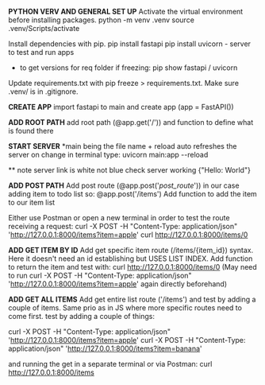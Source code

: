 **PYTHON VERV AND GENERAL SET UP**
Activate the virtual environment before installing packages.
python -m venv .venv
source .venv/Scripts/activate

Install dependencies with pip.
pip install fastapi
pip install uvicorn - server to test and run apps

- to get versions for req folder if freezing: pip show fastapi / uvicorn

Update requirements.txt with pip freeze > requirements.txt.
Make sure .venv/ is in .gitignore.

**CREATE APP**
import fastapi to main and create app (app = FastAPI())

**ADD ROOT PATH**
add root path (@app.get('/')) and function to define what is found there

**START SERVER**
*main being the file name + reload auto refreshes the server on change
in terminal type: uvicorn main:app --reload

** note server link is white not blue
check server working {"Hello: World"}

**ADD POST PATH**
Add post route (@app.post('*post_route*')) in our case adding item to todo list so:
@app.post('/items')
Add function to add the item to our item list

Either use Postman or open a new terminal in order to test the route receiving a request:
curl -X POST -H "Content-Type: application/json" 'http://127.0.0.1:8000/items?item=apple'
curl http://127.0.0.1:8000/items/0

**ADD GET ITEM BY ID**
Add get specific item route (/items/{item_id}) syntax. Here it doesn't need an id establishing but USES LIST INDEX. Add function to return the item and test with:
curl http://127.0.0.1:8000/items/0
(May need to run curl -X POST -H "Content-Type: application/json" 'http://127.0.0.1:8000/items?item=apple' again directly beforehand)

**ADD GET ALL ITEMS**
Add get entire list route ('/items') and test by adding a couple of items. Same prio as in JS where more specific routes need to come first.
test by adding a couple of things:

curl -X POST -H "Content-Type: application/json" 'http://127.0.0.1:8000/items?item=apple'
curl -X POST -H "Content-Type: application/json" 'http://127.0.0.1:8000/items?item=banana'

and running the get in a separate terminal or via Postman:
curl http://127.0.0.1:8000/items
